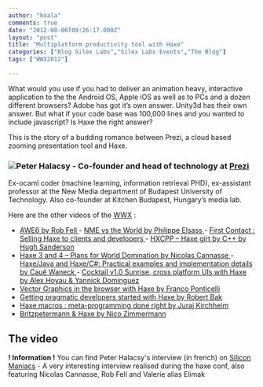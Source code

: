 ```yaml
---
author: "koala"
comments: true
date: "2012-08-06T09:26:17.000Z"
layout: "post"
title: "Multiplatform productivity tool with Haxe"
categories: ["Blog Silex Labs","Silex Labs Events","The Blog"]
tags: ["WWX2012"]

---
```

What would you use if you had to deliver an animation heavy, interactive application to the the Android OS, Apple iOS as well as to PCs and a dozen different browsers? Adobe has got it’s own answer. Unity3d has their own answer. But what if your code base was 100,000 lines and you wanted to include javascript? Is Haxe the right answer?

This is the story of a budding romance between Prezi, a cloud based zooming presentation tool and Haxe.


### [![](https://www.silexlabs.org/wp-content/uploads/2012/04/peter-halacsy1.jpg)](https://www.silexlabs.org/132199/the-blog/multiplatform-productivity-tool-with-haxe-2/attachment/peter-halacsy/)Peter Halacsy - Co-founder and head of technology at [Prezi](http://prezi.com/)


Ex-ocaml coder (machine learning, information retrieval PHD), ex-assistant professor at the New Media department of Budapest University of Technology. Also co-founder at Kitchen Budapest, Hungary’s media lab.

Here are the other videos of the [WWX](http://wwx.haxe.org/) :
- [AWE6 by Rob Fell
](https://www.silexlabs.org/132111/the-blog/may-the-force-be-with-you-making-a-game-with-awe6/)- [NME vs the World by Philippe Elsass
](https://www.silexlabs.org/133359/the-blog/haxe-nme-vs-the-world/)- [First Contact : Selling Haxe to clients and developers
](https://www.silexlabs.org/133423/the-blog/first-contact-selling-haxe-to-clients-and-developers/)- [HXCPP – Haxe girt by C++ by Hugh Sanderson](https://www.silexlabs.org/133591/the-blog/hxcpp-%E2%80%93-haxe-girt-by-c/)
- [Haxe 3 and 4 – Plans for World Domination by Nicolas Cannasse
](https://www.silexlabs.org/133720/the-blog/haxe-3-and-4-%E2%80%93-plans-for-world-domination/)- [Haxe/Java and Haxe/C#: Practical examples and implementation details by Cauê Waneck
](https://www.silexlabs.org/133823/the-blog/haxejava-and-haxec-practical-examples-and-implementation-details/)- [Cocktail v1.0 Sunrise, cross platform UIs with Haxe by Alex Hoyau & Yannick Dominguez](https://www.silexlabs.org/133902/the-blog/cocktail-v1-0-sunrise-cross-platform-uis-with-haxe/)
- [Vector Graphics in the browser with Haxe by Franco Ponticelli](https://www.silexlabs.org/134056/the-blog/vector-graphics-in-the-browser-with-haxe/)
- [Getting pragmatic developers started with Haxe by Robert Bak](https://www.silexlabs.org/135257/the-blog/getting-pragmatic-developers-started-with-haxe/)
- [Haxe macros : meta-programming done right by Juraj Kirchheim](https://www.silexlabs.org/135331/the-blog/haxe-macros-meta-programming-done-right/)
- [Britzpetermann & Haxe by Nico Zimmermann](https://www.silexlabs.org/135480/the-blog/britzpetermann-haxe-6/)


## The video




**! Information !** You can find Peter Halacsy's interview (in french) on [Silicon Maniacs](http://www.siliconmaniacs.org/i-t-boys-i-t-girls-haxe/) - A very interesting interview realised during the haxe conf, also featuring Nicolas Cannasse, Rob Fell and Valerie alias Elimak


